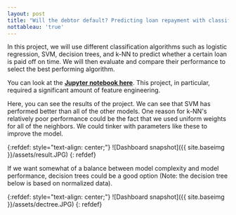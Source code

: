 ```yaml
---
layout: post
title: "Will the debtor default? Predicting loan repayment with classification algorithms"
nottableau: 'true'
---
```


In this project, we will use different classification algorithms such as logistic regression, SVM, decision trees, and k-NN to predict whether a certain loan is paid off on time. We will then evaluate and compare their performance to select the best performing algorithm.

You can look at the **[Jupyter notebook here](https://nbviewer.jupyter.org/github/h2kh/loan-classification/blob/master/Loan%20classification.ipynb)**. This project, in particular, required a significant amount of feature engineering.

Here, you can see the results of the project. We can see that SVM has performed better than all of the other models. One reason for k-NN's relatively poor performance could be the fact that we used uniform weights for all of the neighbors. We could tinker with parameters like these to improve the model. 

{:refdef: style="text-align: center;"}
![Dashboard snapshot]({{ site.baseimg }}/assets/result.JPG)
{: refdef}

If we want somewhat of a balance between model complexity and model performance, decision trees could be a good option (Note: the decision tree below is based on normalized data).

{:refdef: style="text-align: center;"}
![Dashboard snapshot]({{ site.baseimg }}/assets/dectree.JPG)
{: refdef}
